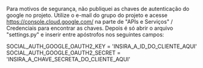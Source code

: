 Para motivos de segurança, não publiquei as chaves de autenticação do google no projeto.
Utilize o e-mail do grupo do projeto e acesse https://console.cloud.google.com/ na parte de "APIs e Serviços" / Credenciais para encontrar as chaves.
Depois é só abrir o arquivo "settings.py" e inserir entre apóstrofos nos seguintes campos:

SOCIAL_AUTH_GOOGLE_OAUTH2_KEY = 'INSIRA_A_ID_DO_CLIENTE_AQUI'
SOCIAL_AUTH_GOOGLE_OAUTH2_SECRET = 'INSIRA_A_CHAVE_SECRETA_DO_CLIENTE_AQUI'
